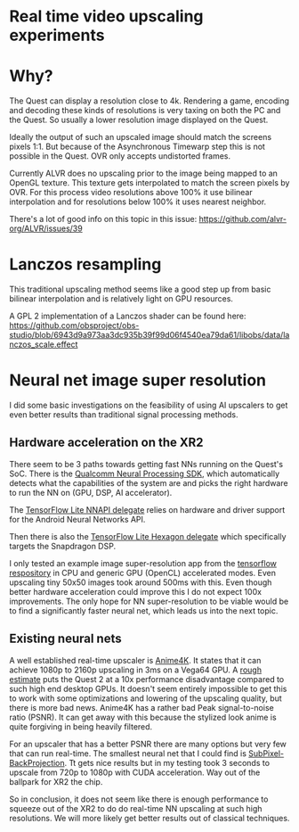 # Real time video upscaling experiments

# Why?

The Quest can display a resolution close to 4k. Rendering a game, encoding and decoding these kinds of resolutions is very taxing on both the PC and the Quest. So usually a lower resolution image displayed on the Quest.

Ideally the output of such an upscaled image should match the screens pixels 1:1. But because of the Asynchronous Timewarp step this is not possible in the Quest. OVR only accepts undistorted frames.

Currently ALVR does no upscaling prior to the image being mapped to an OpenGL texture. This texture gets interpolated to match the screen pixels by OVR. For this process video resolutions above 100% it use bilinear interpolation and for resolutions below 100% it uses nearest neighbor.

There's a lot of good info on this topic in this issue: https://github.com/alvr-org/ALVR/issues/39

# Lanczos resampling

This traditional upscaling method seems like a good step up from basic bilinear interpolation and is relatively light on GPU resources.

A GPL 2 implementation of a Lanczos shader can be found here: https://github.com/obsproject/obs-studio/blob/6943d9a973aa3dc935b39f99d06f4540ea79da61/libobs/data/lanczos_scale.effect

# Neural net image super resolution 

I did some basic investigations on the feasibility of using AI upscalers to get even better results than traditional signal processing methods.

## Hardware acceleration on the XR2

There seem to be 3 paths towards getting fast NNs running on the Quest's SoC.
There is the [Qualcomm Neural Processing SDK](https://developer.qualcomm.com/software/qualcomm-neural-processing-sdk/tools), which automatically detects what the capabilities of the system are and picks the right hardware to run the NN on (GPU, DSP, AI accelerator).

The [TensorFlow Lite NNAPI delegate](https://www.tensorflow.org/lite/performance/nnapi) relies on hardware and driver support for the Android Neural Networks API.

Then there is also the [TensorFlow Lite Hexagon delegate](https://www.tensorflow.org/lite/performance/hexagon_delegate) which specifically targets the Snapdragon DSP.

I only tested an example image super-resolution app from the [tensorflow respository](https://github.com/tensorflow/examples/tree/master/lite/examples/super_resolution) in CPU and generic GPU (OpenCL) accelerated modes. Even upscaling tiny 50x50 images took around 500ms with this. Even though better hardware acceleration could improve this I do not expect 100x improvements. The only hope for NN super-resolution to be viable would be to find a significantly faster neural net, which leads us into the next topic.

## Existing neural nets

A well established real-time upscaler is [Anime4K](https://github.com/bloc97/Anime4K/). It states that it can achieve 1080p to 2160p upscaling in 3ms on a Vega64 GPU. A [rough estimate](https://uploadvr.com/oculus-quest-2-benchmarks/) puts the Quest 2 at a 10x performance disadvantage compared to such high end desktop GPUs. It doesn't seem entirely impossible to get this to work with some optimizations and lowering of the upscaling quality, but there is more bad news. Anime4K has a rather bad Peak signal-to-noise ratio (PSNR). It can get away with this because the stylized look anime is quite forgiving in being heavily filtered.

For an upscaler that has a better PSNR there are many options but very few that can run real-time. The smallest neural net that I could find is [SubPixel-BackProjection](https://github.com/supratikbanerjee/SubPixel-BackProjection_SuperResolution). Tt gets nice results but in my testing took 3 seconds to upscale from 720p to 1080p with CUDA acceleration. Way out of the ballpark for XR2 the chip.

So in conclusion, it does not seem like there is enough performance to squeeze out of the XR2 to do do real-time NN upscaling at such high resolutions. We will more likely get better results out of classical techniques.
